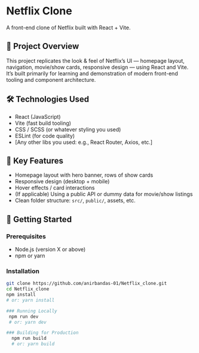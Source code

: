 # Netflix Clone  
A front-end clone of Netflix built with React + Vite.

## 🚀 Project Overview  
This project replicates the look & feel of Netflix’s UI — homepage layout, navigation, movie/show cards, responsive design — using React and Vite. It’s built primarily for learning and demonstration of modern front-end tooling and component architecture.

## 🛠️ Technologies Used  
- React (JavaScript)  
- Vite (fast build tooling)  
- CSS / SCSS (or whatever styling you used)  
- ESLint (for code quality)  
- [Any other libs you used: e.g., React Router, Axios, etc.]

## 🎯 Key Features  
- Homepage layout with hero banner, rows of show cards  
- Responsive design (desktop + mobile)  
- Hover effects / card interactions  
- (If applicable) Using a public API or dummy data for movie/show listings  
- Clean folder structure: `src/`, `public/`, assets, etc.

## 🧪 Getting Started  
### Prerequisites  
- Node.js (version X or above)  
- npm or yarn  

### Installation  
```bash  
git clone https://github.com/anirbandas-01/Netflix_clone.git  
cd Netflix_clone  
npm install  
# or: yarn install  

### Running Locally
 npm run dev
 # or: yarn dev

### Building for Production
  npm run build
  # or: yarn build
